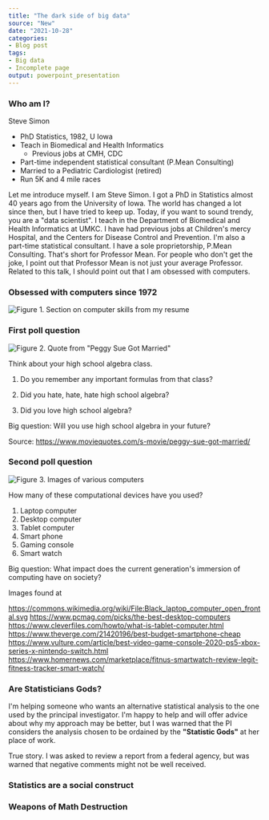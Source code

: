```yaml
---
title: "The dark side of big data"
source: "New"
date: "2021-10-28"
categories:
- Blog post
tags:
- Big data
- Incomplete page
output: powerpoint_presentation
---
```


### Who am I?

Steve Simon

+ PhD Statistics, 1982, U Iowa
+ Teach in Biomedical and Health Informatics
  + Previous jobs at CMH, CDC
+ Part-time independent statistical consultant (P.Mean Consulting)
+ Married to a Pediatric Cardiologist (retired)
+ Run 5K and 4 mile races

<div class="notes">

Let me introduce myself. I am Steve Simon. I got a PhD in Statistics almost 40 years ago from the University of Iowa. The world has changed a lot since then, but I have tried to keep up. Today, if you want to sound trendy, you are a "data scientist". I teach in the Department of Biomedical and Health Informatics at UMKC. I have had previous jobs at Children's mercy Hospital, and the Centers for Disease Control and Prevention. I'm also a part-time statistical consultant. I have a sole proprietorship, P.Mean Consulting. That's short for Professor Mean. For people who don't get the joke, I point out that Professor Mean is not just your average Professor. Related to this talk, I should point out that I am obsessed with computers.

</div>

### Obsessed with computers since 1972

![Figure 1. Section on computer skills from my resume](http://www.pmean.com/new-images/21/dark-side-03.png)

### First poll question

![Figure 2. Quote from "Peggy Sue Got Married"](http://www.pmean.com/new-images/21/dark-side-01.png)

<div class="notes">

Think about your high school algebra class.

1. Do you remember any important formulas from that class?

2. Did you hate, hate, hate high school algebra?

3. Did you love high school algebra?

Big question: Will you use high school algebra in your future?

Source: https://www.moviequotes.com/s-movie/peggy-sue-got-married/

</div>

### Second poll question

![Figure 3. Images of various computers](http://www.pmean.com/new-images/21/dark-side-02.png)

<div class="notes">

How many of these computational devices have you used?

1. Laptop computer
2. Desktop computer
3. Tablet computer
4. Smart phone
5. Gaming console
6. Smart watch

Big question: What impact does the current generation's immersion of computing have on society?

Images found at

https://commons.wikimedia.org/wiki/File:Black_laptop_computer_open_frontal.svg
https://www.pcmag.com/picks/the-best-desktop-computers
https://www.cleverfiles.com/howto/what-is-tablet-computer.html
https://www.theverge.com/21420196/best-budget-smartphone-cheap
https://www.vulture.com/article/best-video-game-console-2020-ps5-xbox-series-x-nintendo-switch.html
https://www.homernews.com/marketplace/fitnus-smartwatch-review-legit-fitness-tracker-smart-watch/

</div>


### Are Statisticians Gods?

I'm helping someone who wants an alternative statistical analysis to the one used by the principal investigator. I'm happy to help and will offer advice about why my approach may be better, but I was warned that the PI considers the analysis chosen to be ordained by the **"Statistic Gods"** at her place of work.

<div class="notes">

True story. I was asked to review a report from a federal agency, but was warned that negative comments might not be well received.

</div>

### Statistics are a social construct



### Weapons of Math Destruction

